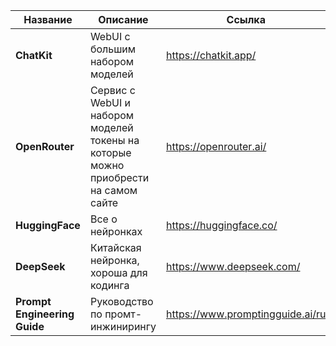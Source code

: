 | Название                     | Описание                                                                           | Ссылка                           |
| ---------------------------- | ---------------------------------------------------------------------------------- | -------------------------------- |
| **ChatKit**                  | WebUI с большим набором моделей                                                    | https://chatkit.app/             |
| **OpenRouter**               | Сервис с WebUI и набором моделей токены на которые можно приобрести на самом сайте | https://openrouter.ai/           |
| **HuggingFace**              | Все о нейронках                                                                    | https://huggingface.co/          |
| **DeepSeek**                 | Китайская нейронка, хороша для кодинга                                             | https://www.deepseek.com/        |
| **Prompt Engineering Guide** | Руководство по промт-инжинирингу                                                   | https://www.promptingguide.ai/ru |
